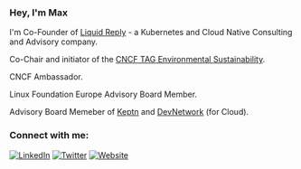 ### Hey, I'm Max

I'm Co-Founder of [Liquid Reply](https://github.com/Liquid-Reply) - a Kubernetes and Cloud Native Consulting and Advisory company.

Co-Chair and initiator of the [CNCF TAG Environmental Sustainability](https://github.com/cncf/tag-env-sustainability).

CNCF Ambassador.

Linux Foundation Europe Advisory Board Member.

Advisory Board Memeber of [Keptn](https://github.com/keptn/) and [DevNetwork](https://www.devnetwork.com/) (for Cloud).


### Connect with me:

[![LinkedIn](https://img.shields.io/badge/linkedin-%230077B5.svg?style=for-the-badge&logo=linkedin&logoColor=white)](https://linkedin.com/in/maxkoerbaecher)
[![Twitter](https://img.shields.io/badge/Twitter-%231DA1F2.svg?style=for-the-badge&logo=Twitter&logoColor=white)](https://twitter.com/mkoerbi)
[![Website](https://img.shields.io/badge/Website-%2326A570.svg?style=for-the-badge&logo=readthedocs&logoColor=white)](https://max.koerbaecher.io)
<br />

